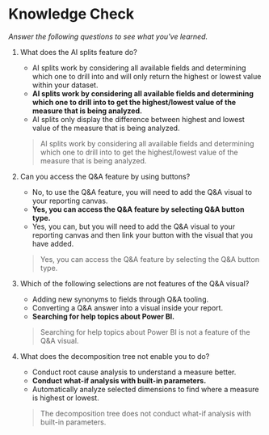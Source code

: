 # Knowledge Check
*Answer the following questions to see what you've learned.*


1. What does the AI splits feature do?
    * AI splits work by considering all available fields and determining which one to drill into and will only return the highest or lowest value within your dataset.
    * **AI splits work by considering all available fields and determining which one to drill into to get the highest/lowest value of the measure that is being analyzed.**
    * AI splits only display the difference between highest and lowest value of the measure that is being analyzed.
    >AI splits work by considering all available fields and determining which one to drill into to get the highest/lowest value of the measure that is being analyzed.

2. Can you access the Q&A feature by using buttons?
    * No, to use the Q&A feature, you will need to add the Q&A visual to your reporting canvas.
    * **Yes, you can access the Q&A feature by selecting Q&A button type.**
    * Yes, you can, but you will need to add the Q&A visual to your reporting canvas and then link your button with the visual that you have added.
    >Yes, you can access the Q&A feature by selecting the Q&A button type.

3. Which of the following selections are not features of the Q&A visual?
    * Adding new synonyms to fields through Q&A tooling.
    * Converting a Q&A answer into a visual inside your report.
    * **Searching for help topics about Power BI.**
    >Searching for help topics about Power BI is not a feature of the Q&A visual.

4. What does the decomposition tree not enable you to do?
    * Conduct root cause analysis to understand a measure better.
    * **Conduct what-if analysis with built-in parameters.**
    * Automatically analyze selected dimensions to find where a measure is highest or lowest.
    >The decomposition tree does not conduct what-if analysis with built-in parameters.